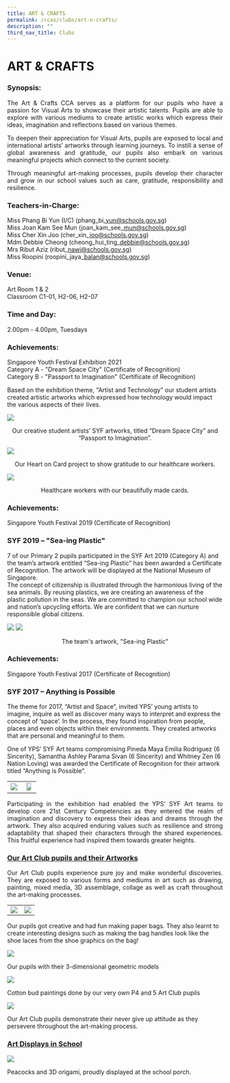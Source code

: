 ```yaml
---
title: ART & CRAFTS
permalink: /ccas/clubs/art-n-crafts/
description: ""
third_nav_title: Clubs
---
```

# ART & CRAFTS

### Synopsis:

<p style="text-align: justify;">The Art & Crafts CCA serves as a platform for our pupils who have a passion for Visual Arts to showcase their artistic talents. Pupils are able to explore with various mediums to create artistic works which express their ideas, imagination and reflections based on various themes.</p> 

<p style="text-align: justify;">To deepen their appreciation for Visual Arts, pupils are exposed to local and international artists’ artworks through learning journeys. To instill a sense of global awareness and gratitude, our pupils also embark on various meaningful projects which connect to the current society.</p>  

<p style="text-align: justify;">Through meaningful art-making processes, pupils develop their character and grow in our school values such as care, gratitude, responsibility and resilience.</p>

### Teachers-in-Charge:  

Miss Phang Bi Yun (I/C) (phang\_bi\_yun@schools.gov.sg)   
Miss Joan Kam See Mun (joan\_kam\_see\_mun@schools.gov.sg)   
Miss Cher Xin Joo (cher\_xin\_joo@schools.gov.sg)    
Mdm Debbie Cheong (cheong\_hui\_ting\_debbie@schools.gov.sg)   
Mrs Ribut Aziz (ribut\_nawi@schools.gov.sg)   
Miss Roopini (roopini\_jaya\_balan@schools.gov.sg)     

### Venue:  
Art Room 1 & 2    
Classroom C1-01, H2-06, H2-07

  

### Time and Day:
2.00pm - 4.00pm, Tuesdays

  

### Achievements:

Singapore Youth Festival Exhibition 2021    
Category A - "Dream Space City" (Certificate of Recognition)    
Category B - "Passport to Imagination" (Certificate of Recognition)

Based on the exhibition theme, "Artist and Technology" our student artists created artistic artworks which expressed how technology would impact the various aspects of their lives.

![](/images/CCAs/Art%20&%20Crafts/ArtClub_2021_1.jpg)

<center>Our creative student artists’ SYF artworks, titled “Dream Space City” and “Passport to Imagination”.</center>

![](/images/CCAs/Art%20&%20Crafts/ArtClub_2020_1.jpg)

<center>Our Heart on Card project to show gratitude to our healthcare workers.</center>

![](/images/CCAs/Art%20&%20Crafts/ArtClub_2020_2.jpg)

<center>Healthcare workers with our beautifully made cards.</center>

### Achievements:

Singapore Youth Festival 2019 (Certificate of Recognition)

### SYF 2019 – "Sea-ing Plastic"

7 of our Primary 2 pupils participated in the SYF Art 2019 (Category A) and the team’s artwork entitled “Sea-ing Plastic” has been awarded a Certificate of Recognition. The artwork will be displayed at the National Museum of Singapore.   
The concept of citizenship is illustrated through the harmonious living of the sea animals. By reusing plastics, we are creating an awareness of the plastic pollution in the seas. We are committed to champion our school wide and nation’s upcycling efforts. We are confident that we can nurture responsible global citizens.

![](/images/CCAs/Art%20&%20Crafts/ArtClub_2019_1.jpg)
![](/images/CCAs/Art%20&%20Crafts/Art%20Club_2019_2.jpg)

<center>The team's artwork, "Sea-ing Plastic"</center>

### Achievements:

Singapore Youth Festival 2017 (Certificate of Recognition)  

### SYF 2017 – Anything is Possible 

  

The theme for 2017, “Artist and Space”, invited YPS’ young artists to imagine, inquire as well as discover many ways to interpret and express the concept of ‘space’. In the process, they found inspiration from people, places and even objects within their environments. They created artworks that are personal and meaningful to them. 

One of YPS’ SYF Art teams compromising Pineda Maya Emilia Rodriguez (6 Sincerity), Samantha Ashley Parama Sivan (6 Sincerity) and Whitney Zen (6 Nation Loving) was awarded the Certificate of Recognition for their artwork titled “Anything is Possible”.

|   |   |
|:-:|:-:|
| ![](/images/CCAs/Art%20&%20Crafts/ArtClub_SYF1_2018.jpg)  | <img src="/images/CCAs/Art%20&%20Crafts/ArtClub_SYF2_2018.jpg" style="width:80%">  |

<p style="text-align: justify;">Participating in the exhibition had enabled the YPS’ SYF Art teams to develop core 21st Century Competencies as they entered the realm of imagination and discovery to express their ideas and dreams through the artwork. They also acquired enduring values such as resilience and strong adaptability that shaped their characters through the shared experiences. This fruitful experience had inspired them towards greater heights.</p>

### <u>Our Art Club pupils and their Artworks</u>

<p style="text-align: justify;">Our Art Club pupils experience pure joy and make wonderful discoveries. They are exposed to various forms and mediums in art such as drawing, painting, mixed media, 3D assemblage, collage as well as craft throughout the art-making processes.</p>

|   |   |
|:-:|:-:|
|  ![](/images/CCAs/Art%20&%20Crafts/ArtClub_2018_4.jpg) |   ![](/images/CCAs/Art%20&%20Crafts/ArtClub_2018_5.jpg)  |

Our pupils got creative and had fun making paper bags. They also learnt to create interesting designs such as making the bag handles look like the shoe laces from the shoe graphics on the bag!

![](/images/CCAs/Art%20&%20Crafts/ArtClub_2018_6.jpg)

Our pupils with their 3-dimensional geometric models

![](/images/CCAs/Art%20&%20Crafts/ArtClub_2018_7.png)


Cotton bud paintings done by our very own P4 and 5 Art Club pupils

![](/images/CCAs/Art%20&%20Crafts/ArtClub_2018_10.jpg)

Our Art Club pupils demonstrate their never give up attitude as they persevere throughout the art-making process.

### <u>Art Displays in School</u>

![](/images/CCAs/Art%20&%20Crafts/ArtClub2018_1.jpg)

Peacocks and 3D origami, proudly displayed at the school porch.

<center></center>


<center></center>



<center></center>



<center></center>



<center></center>



<center></center>



<center></center>



<center></center>


<center></center>


<center></center>



<center></center>



<center></center>



<center></center>


<center></center>


<center></center>



<center></center>



<center></center>



<center></center>


<center></center>




<center></center>



<center></center>



<center></center>



<center></center>


<center></center>